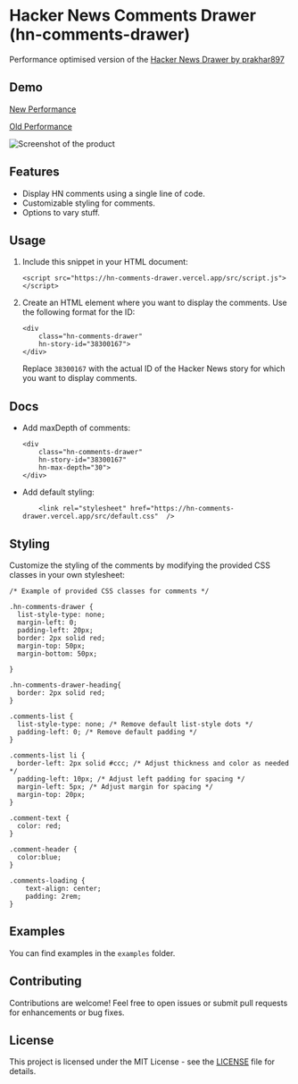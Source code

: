 # Hacker News Comments Drawer (hn-comments-drawer)

Performance optimised version of the [Hacker News Drawer by prakhar897](https://github.com/prakhar897/hn-comments-drawer/)

## Demo

[New Performance](https://hn-comments-drawer.vercel.app/examples)

[Old Performance](https://prakgupta.com/misc/hn-comments-drawer-demo)


![Screenshot of the product](https://raw.githubusercontent.com/prakhar897/hn-comments-drawer/main/screenshot.png)

## Features

-   Display HN comments using a single line of code.
-   Customizable styling for comments.
-   Options to vary stuff.

## Usage

1.  Include this snippet in your HTML document:

    `<script src="https://hn-comments-drawer.vercel.app/src/script.js"></script>`

2.  Create an HTML element where you want to display the comments. Use the following format for the ID:

        <div
            class="hn-comments-drawer"
            hn-story-id="38300167">
        </div>

    Replace `38300167` with the actual ID of the Hacker News story for which you want to display comments.

## Docs

-   Add maxDepth of comments:

        <div
            class="hn-comments-drawer"
            hn-story-id="38300167"
            hn-max-depth="30">
        </div>

-   Add default styling:

       		<link rel="stylesheet" href="https://hn-comments-drawer.vercel.app/src/default.css"  />


## Styling

Customize the styling of the comments by modifying the provided CSS classes in your own stylesheet:

    /* Example of provided CSS classes for comments */

    .hn-comments-drawer {
      list-style-type: none;
      margin-left: 0;
      padding-left: 20px;
      border: 2px solid red;
      margin-top: 50px;
      margin-bottom: 50px;

    }

    .hn-comments-drawer-heading{
      border: 2px solid red;
    }

    .comments-list {
      list-style-type: none; /* Remove default list-style dots */
      padding-left: 0; /* Remove default padding */
    }

    .comments-list li {
      border-left: 2px solid #ccc; /* Adjust thickness and color as needed */
      padding-left: 10px; /* Adjust left padding for spacing */
      margin-left: 5px; /* Adjust margin for spacing */
      margin-top: 20px;
    }

    .comment-text {
      color: red;
    }

    .comment-header {
      color:blue;
    }

    .comments-loading {
    	text-align: center;
    	padding: 2rem;
    }

## Examples

You can find examples in the `examples` folder.

## Contributing

Contributions are welcome! Feel free to open issues or submit pull requests for enhancements or bug fixes.

## License

This project is licensed under the MIT License - see the [LICENSE](https://github.com/prakhar897/hn-comments-drawer/LICENSE) file for details.
